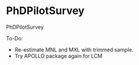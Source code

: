 # PhDPilotSurvey
PhDPilotSurvey

To-Do:
- Re-estimate MNL and MXL with trimmed sample.
- Try APOLLO package again for LCM